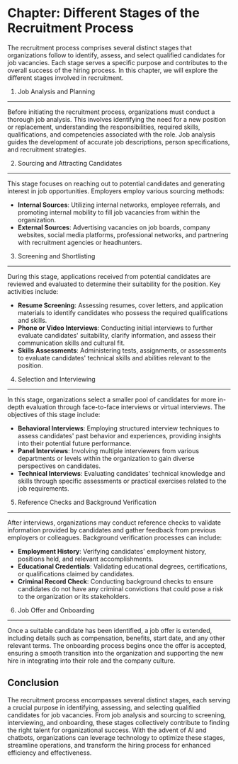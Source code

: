 Chapter: Different Stages of the Recruitment Process
====================================================

The recruitment process comprises several distinct stages that organizations follow to identify, assess, and select qualified candidates for job vacancies. Each stage serves a specific purpose and contributes to the overall success of the hiring process. In this chapter, we will explore the different stages involved in recruitment.

1. Job Analysis and Planning
----------------------------

Before initiating the recruitment process, organizations must conduct a thorough job analysis. This involves identifying the need for a new position or replacement, understanding the responsibilities, required skills, qualifications, and competencies associated with the role. Job analysis guides the development of accurate job descriptions, person specifications, and recruitment strategies.

2. Sourcing and Attracting Candidates
-------------------------------------

This stage focuses on reaching out to potential candidates and generating interest in job opportunities. Employers employ various sourcing methods:

* **Internal Sources**: Utilizing internal networks, employee referrals, and promoting internal mobility to fill job vacancies from within the organization.
* **External Sources**: Advertising vacancies on job boards, company websites, social media platforms, professional networks, and partnering with recruitment agencies or headhunters.

3. Screening and Shortlisting
-----------------------------

During this stage, applications received from potential candidates are reviewed and evaluated to determine their suitability for the position. Key activities include:

* **Resume Screening**: Assessing resumes, cover letters, and application materials to identify candidates who possess the required qualifications and skills.
* **Phone or Video Interviews**: Conducting initial interviews to further evaluate candidates' suitability, clarify information, and assess their communication skills and cultural fit.
* **Skills Assessments**: Administering tests, assignments, or assessments to evaluate candidates' technical skills and abilities relevant to the position.

4. Selection and Interviewing
-----------------------------

In this stage, organizations select a smaller pool of candidates for more in-depth evaluation through face-to-face interviews or virtual interviews. The objectives of this stage include:

* **Behavioral Interviews**: Employing structured interview techniques to assess candidates' past behavior and experiences, providing insights into their potential future performance.
* **Panel Interviews**: Involving multiple interviewers from various departments or levels within the organization to gain diverse perspectives on candidates.
* **Technical Interviews**: Evaluating candidates' technical knowledge and skills through specific assessments or practical exercises related to the job requirements.

5. Reference Checks and Background Verification
-----------------------------------------------

After interviews, organizations may conduct reference checks to validate information provided by candidates and gather feedback from previous employers or colleagues. Background verification processes can include:

* **Employment History**: Verifying candidates' employment history, positions held, and relevant accomplishments.
* **Educational Credentials**: Validating educational degrees, certifications, or qualifications claimed by candidates.
* **Criminal Record Check**: Conducting background checks to ensure candidates do not have any criminal convictions that could pose a risk to the organization or its stakeholders.

6. Job Offer and Onboarding
---------------------------

Once a suitable candidate has been identified, a job offer is extended, including details such as compensation, benefits, start date, and any other relevant terms. The onboarding process begins once the offer is accepted, ensuring a smooth transition into the organization and supporting the new hire in integrating into their role and the company culture.

Conclusion
----------

The recruitment process encompasses several distinct stages, each serving a crucial purpose in identifying, assessing, and selecting qualified candidates for job vacancies. From job analysis and sourcing to screening, interviewing, and onboarding, these stages collectively contribute to finding the right talent for organizational success. With the advent of AI and chatbots, organizations can leverage technology to optimize these stages, streamline operations, and transform the hiring process for enhanced efficiency and effectiveness.
